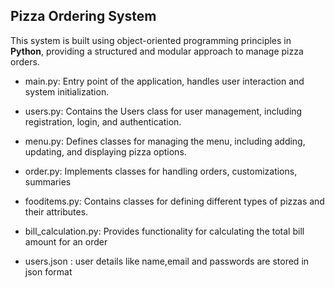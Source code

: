 ## Pizza Ordering System
This system is built using object-oriented programming principles in **Python**, providing a structured and modular approach to manage pizza orders.

* main.py: Entry point of the application, handles user interaction and system initialization.

* users.py: Contains the Users class for user management,  including registration, login, and authentication.

* menu.py: Defines classes for managing the menu, including adding, updating, and displaying pizza options.

* order.py: Implements classes for handling orders, customizations, summaries

* fooditems.py: Contains classes for defining different types of pizzas and their attributes.

* bill_calculation.py: Provides functionality for calculating the total bill amount for an order

* users.json : user details like name,email and passwords  are stored in json format
